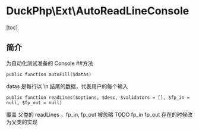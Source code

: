 # DuckPhp\Ext\AutoReadLineConsole
[toc]

## 简介
为自动化测试准备的 Console
##方法

    public function autoFill($datas)
datas 是每行以 \n 结尾的数据，代表用户的每个输入

    public function readLines($options, $desc, $validators = [], $fp_in = null, $fp_out = null)
覆盖 父类的 readLines ，fp_in, fp_out 被忽略 TODO fp_in fp_out 存在的时候改为父类的实现

